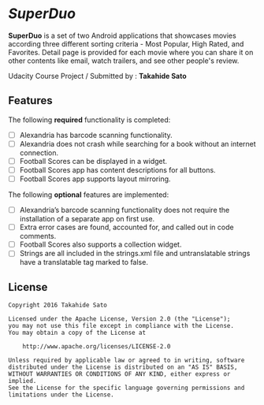# *SuperDuo*

**SuperDuo** is a set of two Android applications that showcases movies according three different sorting criteria - Most Popular, High Rated, and Favorites. Detail page is provided for each movie where you can share it on other contents like email, watch trailers, and see other people's review.

Udacity Course Project / Submitted by : **Takahide Sato**

## Features

The following **required** functionality is completed:

* [ ] Alexandria has barcode scanning functionality.
* [ ] Alexandria does not crash while searching for a book without an internet connection.
* [ ] Football Scores can be displayed in a widget.
* [ ] Football Scores app has content descriptions for all buttons.
* [ ] Football Scores app supports layout mirroring.

The following **optional** features are implemented:

* [ ] Alexandria’s barcode scanning functionality does not require the installation of a separate app on first use.
* [ ] Extra error cases are found, accounted for, and called out in code comments.
* [ ] Football Scores also supports a collection widget.
* [ ] Strings are all included in the strings.xml file and untranslatable strings have a translatable tag marked to false.

## License

    Copyright 2016 Takahide Sato

    Licensed under the Apache License, Version 2.0 (the "License");
    you may not use this file except in compliance with the License.
    You may obtain a copy of the License at

        http://www.apache.org/licenses/LICENSE-2.0

    Unless required by applicable law or agreed to in writing, software
    distributed under the License is distributed on an "AS IS" BASIS,
    WITHOUT WARRANTIES OR CONDITIONS OF ANY KIND, either express or implied.
    See the License for the specific language governing permissions and
    limitations under the License.
